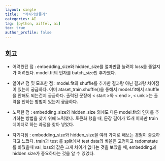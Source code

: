 ```yaml
---
layout: single
title:  "작사가만들기"
categories: AI
tag: [python, aiffel, ai]
toc: true
author_profile: false
---
```



## 회고

- 어려웠던 점 : embedding_size와 hidden_size를 얼마만큼 늘려야 loss를 줄일지가 어려웠다. model.fit의 인자를 batch_size만 추가했다.

- 알아낸 점 및 모호한 점 : model.fit의 shuffle를 추가한 결과랑 아닌 결과랑 차이점이 있는지 궁금하다. 이미 ataset_train.shuffle()을 통해서 model.fit에서 shuffle을 안해도 되는건지 궁금하다. 출력된 문장에 < start >와 < end >, < unk >는 출력을 안하는 방법이 있는지 궁금하다.

- 노력한 점 :  embedding_size와 hidden_size 외에도 다른 model.fit의 인자를 추가하는 방법을 찾기 위해 노력했다. 토큰화 했을 때, 문장 길이가 15개 이하만 train데이터로 하는 과정을 찾아 넣었다.

- 자기다짐 :  embedding_size와 hidden_size을 여러 가지로 해보는 경험이 중요하다고 느꼈다. train과 test 를 split에서 test data의 비율은 고정이고 radomstate를 바꿨을때 val_loss의 값은 크게 차이가 없다는 것을 보았을 때, embedding과 hidden size가 중요하다는 것을 알 수 있었다. 

